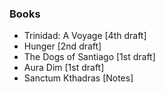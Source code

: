 ### Books

* Trinidad: A Voyage [4th draft]
* Hunger [2nd draft]
* The Dogs of Santiago [1st draft]
* Aura Dim [1st draft]
* Sanctum Kthadras [Notes]
